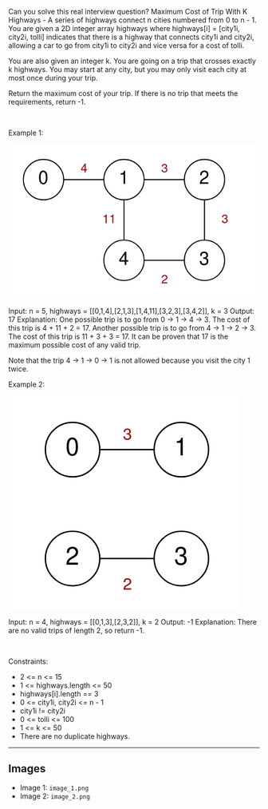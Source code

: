 Can you solve this real interview question? Maximum Cost of Trip With K Highways - A series of highways connect n cities numbered from 0 to n - 1. You are given a 2D integer array highways where highways[i] = [city1i, city2i, tolli] indicates that there is a highway that connects city1i and city2i, allowing a car to go from city1i to city2i and vice versa for a cost of tolli.

You are also given an integer k. You are going on a trip that crosses exactly k highways. You may start at any city, but you may only visit each city at most once during your trip.

Return the maximum cost of your trip. If there is no trip that meets the requirements, return -1.

 

Example 1:

![Example 1](./image_1.png)


Input: n = 5, highways = [[0,1,4],[2,1,3],[1,4,11],[3,2,3],[3,4,2]], k = 3
Output: 17
Explanation:
One possible trip is to go from 0 -> 1 -> 4 -> 3. The cost of this trip is 4 + 11 + 2 = 17.
Another possible trip is to go from 4 -> 1 -> 2 -> 3. The cost of this trip is 11 + 3 + 3 = 17.
It can be proven that 17 is the maximum possible cost of any valid trip.

Note that the trip 4 -> 1 -> 0 -> 1 is not allowed because you visit the city 1 twice.


Example 2:

![Example 2](./image_2.png)


Input: n = 4, highways = [[0,1,3],[2,3,2]], k = 2
Output: -1
Explanation: There are no valid trips of length 2, so return -1.


 

Constraints:

 * 2 <= n <= 15
 * 1 <= highways.length <= 50
 * highways[i].length == 3
 * 0 <= city1i, city2i <= n - 1
 * city1i != city2i
 * 0 <= tolli <= 100
 * 1 <= k <= 50
 * There are no duplicate highways.

---

## Images

- Image 1: `image_1.png`
- Image 2: `image_2.png`
